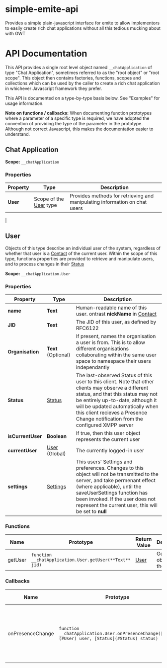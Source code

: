 # simple-emite-api

Provides a simple plain-javascript interface for emite to allow implementors to easily create rich chat applications without all this tedious mucking about with GWT


# API Documentation


This API provides a single root level object named ```__chatApplication``` of type "Chat Application", sometimes referred to as the "root object" or "root scope".  This object then contains factories, functions, scopes and collections which can be used by the caller to create a rich chat application in whichever Javascript framework they prefer.

This API is documented on a type-by-type basis below.  See "Examples" for usage information.

**Note on functions / callbacks:**  When documenting function prototypes where a parameter of a specific type is required, we have adopted the convention of providing the type of the parameter in the prototype.  Although not correct Javascript, this makes the documentation easier to understand.

## Chat Application

**Scope:**  ```__chatApplication```

### Properties

| Property |  Type | Description |
| -------- | ------------- | ----------- |
| **User** | Scope of the [User](#User) type | Provides methods for retrieving and manipulating information on chat users |
|

## User

Objects of this type describe an individual user of the system, regardless of whether that user is a [Contact](#Contact) of the current user.  Within the scope of this type, functions properties are provided to retrieve and manipulate users, and to process changes in their [Status](#Status)

**Scope:**  ```__chatApplication.User```

### Properties

| Property | Type | Description |
| -------- | ------------- | ----------- |
| **name** | **Text** | Human-readable name of this user.  ontrast **nickName** in [Contact](#Contact) |
| **JID** | **Text** | The JID of this user, as defined by RFC6122 |
| **Organisation** | **Text** (Optional) | If present, names the organisation a user is from.  This is to allow different organisations collaborating within the same user space to namespace their users independantly|
| **Status** | [Status](#Status) | The last-observed Status of this user to this client.  Note that other clients may observe a different status, and that this status may not be entirely up-to-date, although it will be updated automatically when this client recieves a Presence Change notification from the configured XMPP server |
| **isCurrentUser** | **Boolean** | If true, then this user object represents the current user |
| **currentUser** | [User](#User) (Global) | The currently logged-in user |
| **settings** | [Settings](#Settings) | This users' Settings and preferences.  Changes to this object will not be transmitted to the server, and take permenant effect (where applicable), until the saveUserSettings function has been invoked.  If the user does not represent the current user, this will be set to **null**  |

### Functions

| Name | Prototype | Return Value | Description |
| -------- | ------------- | ----------- | ----------- |
| getUser | ```function __chatApplication.User.getUser(**Text** jid)``` | [User](#User) | Get a user object for the

### Callbacks

| Name | Prototype | Return Value | Description |
| -------- | ------------- | ----------- | ----------- |
| onPresenceChange | ```function __chatApplication.User.onPresenceChange([User](#User) user, [Status](#Status) status)``` | void | Implement this function to perform processing when a user's Status changes.|



